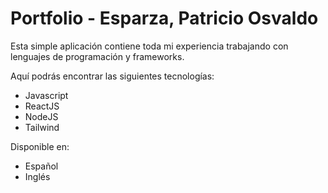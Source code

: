 # Portfolio - Esparza, Patricio Osvaldo

Esta simple aplicación contiene toda mi experiencia trabajando con lenguajes de programación y frameworks.

Aquí podrás encontrar las siguientes tecnologías:

- Javascript
- ReactJS
- NodeJS
- Tailwind

Disponible en:

- Español
- Inglés
